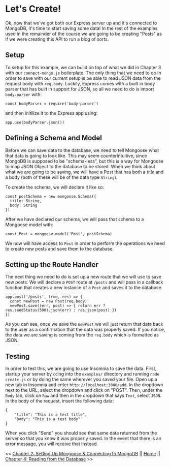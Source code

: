 # Let's Create!

Ok, now that we've got both our Express server up and it's connected to MongoDB, it's time to start saving some data! In the rest of the examples used in the remainder of the course we are going to be creating "Posts" as if we were creating this API to run a blog of sorts.

## Setup

To setup for this example, we can build on top of what we did in Chapter 3 with our `connect-mongo.js` boilerplate. The only thing that we need to do in order to save with our current setup is be able to read JSON data from the request body with `req.body`. Luckily, Express comes with a built in body parser that has built in support for JSON, so all we need to do is import `body-parser` with:

```
const bodyParser = require('body-parser')
```

and then initilize it to the Express app using:

```
app.use(bodyParser.json())
```

## Defining a Schema and Model

Before we can save data to the database, we need to tell Mongoose what that data is going to look like. This may seem counterintuitive, since MongoDB is supposed to be "schema-less", but this is a way for Mongoose to map JSON Object to the database to be stored. When we think about what we are going to be saving, we will have a Post that has both a title and a body (both of these will be of the data type `String`).

To create the schema, we will declare it like so:

```
const postSchema = new mongoose.Schema({
  title: String,
  body: String
})
```

After we have declared our schema, we will pass that schema to a Mongoose model with:

```
const Post = mongoose.model('Post', postSchema)
```

We now will have access to `Post` in order to perform the operations we need to create new posts and save them to the database.

## Setting up the Route Handler

The next thing we need to do is set up a new route that we will use to save new posts. We will declare a `POST` route at `/posts` and will pass in a callback function that creates a new instance of a `Post` and saves it to the database.

```
app.post('/posts', (req, res) => {
  const newPost = new Post(req.body)
  newPost.save((err, post) => { return err ? res.sendStatus(500).json(err) : res.json(post) })
})
```

As you can see, once we save the `newPost` we will just return that data back to the user as a confirmation that the data was properly saved. If you notice, the data we are saving is coming from the `req.body` which is formatted as JSON.

## Testing

In order to test this, we are going to use Insomnia to save the data. First, startup your server by `cd`ing into the `examples/` directory and running `node create.js` or by doing the same wherever you saved your file. Open up a new tab in Insomnia and enter `http://localhost:3000/add`. In the dropdown next to the URL, select the dropdown and click on "POST". Then, under the `Body` tab, click on `Raw` and then in the dropdown that says `Text`, select `JSON`. In the body of the request, insert the following data:

```
{
	"title": "This is a test title",
	"body": "This is a test body"
}
```

When you click "Send" you should see that same data returned from the server so that you know it was properly saved. In the event that there is an error message, you will receive that instead.

<< [Chapter 2: Setting Up Mongoose & Connecting to MongoDB](../Chapter_2/README.md) || [Home](../README.md) || [Chapter 4: Reading from the Database](../Chapter_4/README.md) >>
